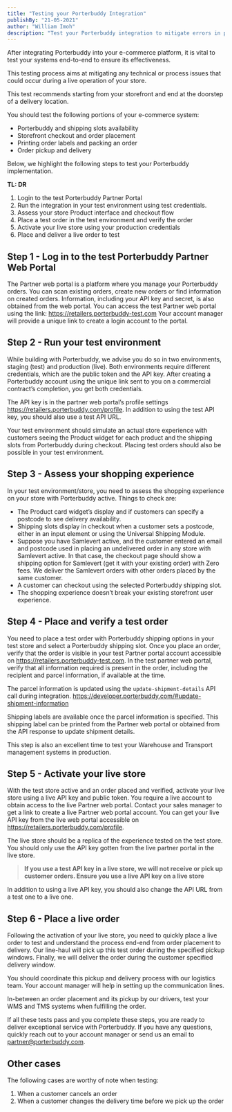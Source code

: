 ```yaml
---
title: "Testing your Porterbuddy Integration"
publishBy: "21-05-2021"
author: "William Imoh"
description: "Test your Porterbuddy integration to mitigate errors in production"
---
```


After integrating Porterbuddy into your e-commerce platform, it is vital to test your systems end-to-end to ensure its effectiveness.

This testing process aims at mitigating any technical or process issues that could occur during a live operation of your store.

This test recommends starting from your storefront and end at the doorstep of a delivery location.

You should test the following portions of your e-commerce system:

- Porterbuddy and shipping slots availability
- Storefront checkout and order placement
- Printing order labels and packing an order
- Order pickup and delivery

Below, we highlight the following steps to test your Porterbuddy implementation.

**TL: DR**

1. Login to the test Porterbuddy Partner Portal
2. Run the integration in your test environment using test credentials.
3. Assess your store Product interface and checkout flow
4. Place a test order in the test environment and verify the order
5. Activate your live store using your production credentials
6. Place and deliver a live order to test

## Step 1 - Log in to the test Porterbuddy Partner Web Portal

The Partner web portal is a platform where you manage your Porterbuddy orders. You can scan existing orders, create new orders or find information on created orders. Information, including your API key and secret, is also obtained from the web portal.
You can access the test Partner web portal using the link:
https://retailers.porterbuddy-test.com
Your account manager will provide a unique link to create a login account to the portal.

## Step 2 - Run your test environment

While building with Porterbuddy, we advise you do so in two environments, staging (test) and production (live). Both environments require different credentials, which are the public token and the API key. After creating a Porterbuddy account using the unique link sent to you on a commercial contract’s completion, you get both credentials.

The API key is in the partner web portal’s profile settings https://retailers.porterbuddy.com/profile.
In addition to using the test API key, you should also use a test API URL.

Your test environment should simulate an actual store experience with customers seeing the Product widget for each product and the shipping slots from Porterbuddy during checkout.
Placing test orders should also be possible in your test environment.

## Step 3 - Assess your shopping experience

In your test environment/store, you need to assess the shopping experience on your store with Porterbuddy active. Things to check are:

- The Product card widget’s display and if customers can specify a postcode to see delivery availability.
- Shipping slots display in checkout when a customer sets a postcode, either in an input element or using the Universal Shipping Module.
- Suppose you have Samlevert active, and the customer entered an email and postcode used in placing an undelivered order in any store with Samlevert active. In that case, the checkout page should show a shipping option for Samlevert (get it with your existing order) with Zero fees. We deliver the Samlevert orders with other orders placed by the same customer.
- A customer can checkout using the selected Porterbuddy shipping slot.
- The shopping experience doesn’t break your existing storefront user experience.

## Step 4 - Place and verify a test order

You need to place a test order with Porterbuddy shipping options in your test store and select a Porterbuddy shipping slot.
Once you place an order, verify that the order is visible in your test Partner portal account accessible on https://retailers.porterbuddy-test.com.
In the test partner web portal, verify that all information required is present in the order, including the recipient and parcel information, if available at the time.

The parcel information is updated using the `update-shipment-details` API call during integration. https://developer.porterbuddy.com/#update-shipment-information

Shipping labels are available once the parcel information is specified. This shipping label can be printed from the Partner web portal or obtained from the API response to update shipment details.

This step is also an excellent time to test your Warehouse and Transport management systems in production.

## Step 5 - Activate your live store

With the test store active and an order placed and verified, activate your live store using a live API key and public token. You require a live account to obtain access to the live Partner web portal. Contact your sales manager to get a link to create a live Partner web portal account.
You can get your live API key from the live web portal accessible on https://retailers.porterbuddy.com/profile.

The live store should be a replica of the experience tested on the test store. You should only use the API key gotten from the live partner portal in the live store.

> **If you use a test API key in a live store, we will not receive or pick up customer orders. Ensure you use a live API key on a live store**

In addition to using a live API key, you should also change the API URL from a test one to a live one.

## Step 6 - Place a live order

Following the activation of your live store, you need to quickly place a live order to test and understand the process end-end from order placement to delivery.
Our line-haul will pick up this test order during the specified pickup windows. Finally, we will deliver the order during the customer specified delivery window.

You should coordinate this pickup and delivery process with our logistics team. Your account manager will help in setting up the communication lines.

In-between an order placement and its pickup by our drivers, test your WMS and TMS systems when fulfilling the order.

If all these tests pass and you complete these steps, you are ready to deliver exceptional service with Porterbuddy. If you have any questions, quickly reach out to your account manager or send us an email to [partner@porterbuddy.com](mailto:partner@porterbuddy.com).

## Other cases

The following cases are worthy of note when testing:

1. When a customer cancels an order
2. When a customer changes the delivery time before we pick up the order
